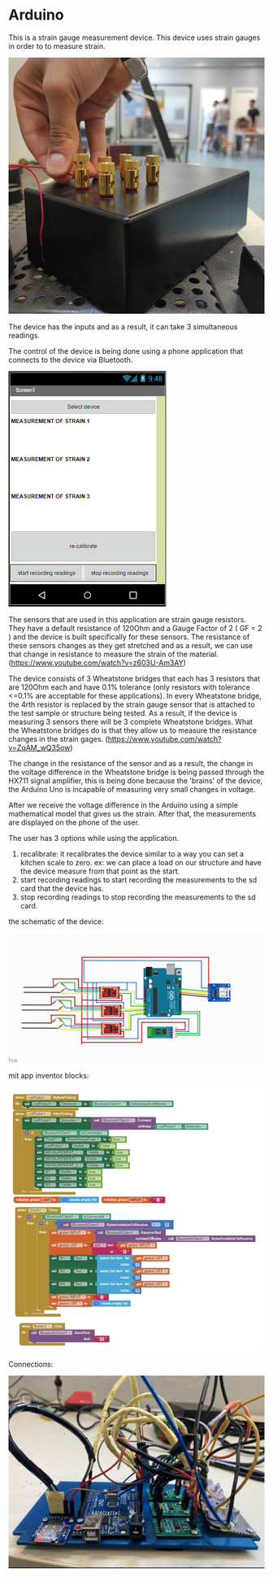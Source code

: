 # Arduino

This is a strain gauge measurement device. This device uses strain gauges in order to to measure strain. 

![1](https://github.com/BouzoulasDimitrios/Arduino/blob/main/pictures/placement.jpg)

The device has the inputs and as a result, it can take 3 simultaneous readings.

The control of the device is being done using a phone application that connects to the device via Bluetooth.

![2](https://github.com/BouzoulasDimitrios/Arduino/blob/main/pictures/screenshot_app.PNG)

The sensors that are used in this application are strain gauge resistors. They have a default resistance of 120Ohm and a Gauge Factor of 2 ( GF = 2 ) and the device is 
built specifically for these sensors. The resistance of these sensors changes as they get stretched and as a result, we can use that change in resistance to measure 
the strain of the material.(https://www.youtube.com/watch?v=z603U-Am3AY)

The device consists of 3 Wheatstone bridges that each has 3 resistors that are 120Ohm each and have 0.1% tolerance (only resistors with tolerance <=0.1% are 
acceptable for these applications). In every Wheatstone bridge, the 4rth resistor is replaced by the strain gauge sensor that is attached to the test sample or 
structure being tested. As a result, if the device is measuring 3 sensors there will be 3 complete Wheatstone bridges. What the Wheatstone bridges do is that they 
allow us to measure the resistance changes in the strain gages. (https://www.youtube.com/watch?v=ZqAM_wQ35ow)

The change in the resistance of the sensor and as a result, the change in the voltage difference in the Wheatstone bridge is being passed through the HX711 signal 
amplifier, this is being done because the 'brains' of the device, the Arduino Uno is incapable of measuring very small changes in voltage.

After we receive the voltage difference in the Arduino using a simple mathematical model that gives us the strain. After that, the measurements are displayed on the 
phone of the user.

The user has 3 options while using the application. 

1) recalibrate: it recalibrates the device similar to a way you can set a kitchen scale to zero. ex: we can place a load on our structure and have the device measure from that point as the start.
2) start recording readings to start recording the measurements to the sd card that the device has.
3) stop recording readings to stop recording the measurements to the sd card.

the schematic of the device:

![3](https://github.com/BouzoulasDimitrios/Arduino/blob/main/pictures/schematic.PNG)

mit app inventor blocks: 

![4](https://github.com/BouzoulasDimitrios/Arduino/blob/main/pictures/3%20readings%20recalibrate%20button.PNG)

Connections:

![5](https://github.com/BouzoulasDimitrios/Arduino/blob/main/pictures/279670787_1705312476483181_8966646382633138351_n.jpg)

